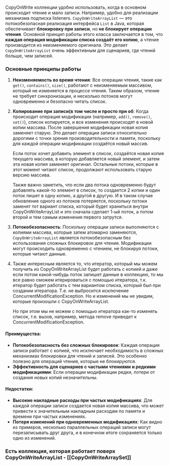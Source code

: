 CopyOnWrite коллекции удобно использовать, когда в основном происходит чтение и мало записи. Например, удобно для реализации механизма подписка listeners.
`CopyOnWriteArrayList` — это потокобезопасная реализация интерфейса `List` в Java, которая обеспечивает **блокировку при записи**, но **не блокирует операции чтения**. Основной принцип работы этого класса заключается в том, что **каждая операция модификации списка создаёт его копию**, а чтение производится из неизменяемого оригинала. Это делает `CopyOnWriteArrayList` очень эффективным для сценариев, где чтений больше, чем записей.

### Основные принципы работы

1. **Неизменяемость во время чтения**: Все операции чтения, такие как `get()`, `contains()`, `size()`, работают с неизменяемым массивом, который не изменяется в процессе чтения. Таким образом, чтение не требует синхронизации, и несколько потоков могут одновременно и безопасно читать список.
2. **Копирование при записи(в том числе и просто при об**: Когда происходит операция модификации (например, `add()`, `remove()`, `set()`), список копируется, и все изменения происходят в новой копии массива. После завершения модификации новая копия заменяет старую. Это делает операции записи относительно дорогими с точки зрения производительности и памяти, поскольку для каждой операции модификации создаётся новый массив. 
   
   Если поток хочет добавить элемент в список, создаётся новая копия текущего массива, в которую добавляется новый элемент, и затем эта новая копия заменяет оригинал. Остальные потоки, которые в этот момент читают список, продолжают использовать старую версию массива.
   
   Также важно заметить, что если два потока одновременно будут добавлять какой-то элемент в список, то создается 2 копии и один поток пишет в одну копию, а другой в другую. И в таком случае обновление одного из потоков потеряется, поскольку потоки заменят тот вариант списка, который будет храниться внутри CopyOnWriteArrayList и это сначала сделает 1-ый поток, а потом второй и тем самым изменения первого затрутся. 
3. **Потокобезопасность**: Поскольку операции записи выполняются с копиями массива, которые затем атомарно заменяются, `CopyOnWriteArrayList` является потокобезопасным без использования сложных блокировок для чтения. Модификации могут происходить одновременно с чтением, не блокируя потоки, которые читают данные.
4. Также интересным является то, что итератор, который мы можем получить из CopyOnWriteArrayList будет работать с копией и даже если потом какой-нибудь поток запишет данные в коллекцию, то мы все равно сможем итерироваться с помощью итератора, т.к. итератор будет работать с тем вариантом списка, который был при создании итератора. Т.е. не выбросится исключение ConcurrentModificationException. Но и изменений мы не увидим, которые произошли с CopyOnWriteArrayList.
   
   Но при этом мы не можем с помощью итератора как-то изменять список, т.е. вызов, например, метода remove приведет к ConcurrentModificationException.
#### Преимущества:

- **Потокобезопасность без сложных блокировок**: Каждая операция записи работает с копией, что исключает необходимость в сложных механизмах блокировки для чтений и записей. Это особенно полезно для операций чтения, которые не блокируются.
- **Эффективность для сценариев с частыми чтениями и редкими модификациями**: Если операции модификации редки, потери от создания новых копий незначительны.

#### Недостатки:

- **Высокие накладные расходы при частых модификациях**: Для каждой операции записи создается новая копия массива, что может привести к значительным накладным расходам по памяти и времени при частых изменениях.
- **Потеря изменений при одновременных модификациях**: Как видно из примеров, несколько параллельных операций записи могут перезаписывать друг друга, и в конечном итоге сохраняется только одно из изменений.

### Есть коллекция, которая работает поверх CopyOnWriteArrayList - [[CopyOnWriteArraySet]]
